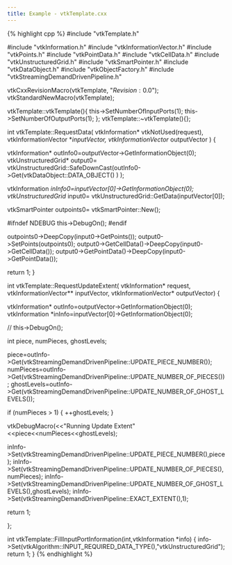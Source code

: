 ```yaml
---
title: Example - vtkTemplate.cxx 
---
```


{% highlight cpp %}
#include "vtkTemplate.h"

#include "vtkInformation.h"
#include "vtkInformationVector.h"
#include "vtkPoints.h"
#include "vtkPointData.h"
#include "vtkCellData.h"
#include "vtkUnstructuredGrid.h"
#include "vtkSmartPointer.h"
#include "vtkDataObject.h"
#include "vtkObjectFactory.h"
#include "vtkStreamingDemandDrivenPipeline.h"





vtkCxxRevisionMacro(vtkTemplate, "$Revision: 0.0$");
vtkStandardNewMacro(vtkTemplate);

vtkTemplate::vtkTemplate(){
  this->SetNumberOfInputPorts(1);
  this->SetNumberOfOutputPorts(1);
};
vtkTemplate::~vtkTemplate(){};

int vtkTemplate::RequestData(
		      vtkInformation* vtkNotUsed(request),
		      vtkInformationVector **inputVector,
		      vtkInformationVector* outputVector )
{

  vtkInformation* outInfo0=outputVector->GetInformationObject(0);
  vtkUnstructuredGrid* output0= vtkUnstructuredGrid::SafeDownCast(outInfo0->Get(vtkDataObject::DATA_OBJECT() ) );
  
  vtkInformation *inInfo0=inputVector[0]->GetInformationObject(0);
  vtkUnstructuredGrid* input0= vtkUnstructuredGrid::GetData(inputVector[0]);

  vtkSmartPointer<vtkPoints> outpoints0= vtkSmartPointer<vtkPoints>::New();  

#ifndef NDEBUG
  this->DebugOn();
#endif


  outpoints0->DeepCopy(input0->GetPoints());
  output0->SetPoints(outpoints0);
  output0->GetCellData()->DeepCopy(input0->GetCellData());
  output0->GetPointData()->DeepCopy(input0->GetPointData());

  return 1;
}

int vtkTemplate::RequestUpdateExtent(
			  vtkInformation* request,
			  vtkInformationVector** inputVector,
			  vtkInformationVector* outputVector)
 {

  vtkInformation* outInfo=outputVector->GetInformationObject(0);
  vtkInformation *inInfo=inputVector[0]->GetInformationObject(0);


  //  this->DebugOn();

  int piece, numPieces, ghostLevels;
  
  piece=outInfo->Get(vtkStreamingDemandDrivenPipeline::UPDATE_PIECE_NUMBER());
  numPieces=outInfo->Get(vtkStreamingDemandDrivenPipeline::UPDATE_NUMBER_OF_PIECES());
  ghostLevels=outInfo->Get(vtkStreamingDemandDrivenPipeline::UPDATE_NUMBER_OF_GHOST_LEVELS());

  if (numPieces > 1)
  {
    ++ghostLevels;
  }

  vtkDebugMacro(<<"Running Update Extent"<<piece<<numPieces<<ghostLevels);

  inInfo->Set(vtkStreamingDemandDrivenPipeline::UPDATE_PIECE_NUMBER(),piece);
  inInfo->Set(vtkStreamingDemandDrivenPipeline::UPDATE_NUMBER_OF_PIECES(),numPieces);
  inInfo->Set(vtkStreamingDemandDrivenPipeline::UPDATE_NUMBER_OF_GHOST_LEVELS(),ghostLevels);
  inInfo->Set(vtkStreamingDemandDrivenPipeline::EXACT_EXTENT(),1);


  return 1;

};


int vtkTemplate::FillInputPortInformation(int,vtkInformation *info)
{
  info->Set(vtkAlgorithm::INPUT_REQUIRED_DATA_TYPE(),"vtkUnstructuredGrid");
  return 1;
}
{% endhighlight %}

